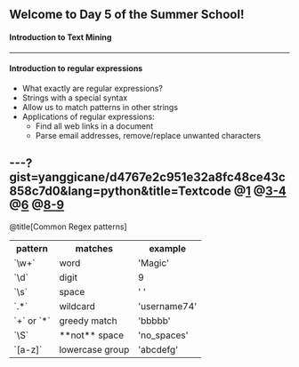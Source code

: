 ## Welcome to Day 5 of the Summer School!
#### Introduction to Text Mining
---

#### Introduction to regular expressions
- What exactly are regular expressions?
- Strings with a special syntax
- Allow us to match patterns in other strings
- Applications of regular expressions:
  - Find all web links in a document
  - Parse email addresses, remove/replace unwanted characters

---?gist=yanggicane/d4767e2c951e32a8fc48ce43c858c7d0&lang=python&title=Textcode
@[1]()
@[3-4](match..)
@[6](match)
@[8-9](match)
---
@title[Common Regex patterns]

<table>
  <tr>
    <th>pattern</th>
    <th>matches</th>
     <th>example</th>
  </tr>
  <tr>
    <td>`\w+`</td>
    <td>word</td>
     <td>'Magic'</td>
  </tr>
  <tr class="fragment">
    <td>`\d`</td>
    <td>digit</td>
     <td>9</td>
  </tr>
  <tr class="fragment">
    <td>`\s`</td>
    <td>space</td>
     <td>' '</td>
   </tr>
  <tr class="fragment">
    <td>`.*`</td>
    <td>wildcard</td>
     <td>'username74'</td>
    </tr>
  <tr class="fragment">
    <td>`+` or `*`</td>
    <td>greedy match</td>
     <td>'bbbbb'</td> 
  </tr>
  <tr class="fragment">
    <td>`\S`</td>
    <td>**not** space</td>
     <td>'no_spaces'</td> 
  </tr>
  <tr class="fragment">
    <td>`[a-z]`</td>
    <td>lowercase group</td>
     <td>'abcdefg'</td>     
</table>


